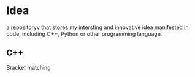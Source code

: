 # Idea
a repositoryv that stores my intersting and innovative idea manifested in code, including C++, Python or other programming language.

## C++ 
Bracket matching
